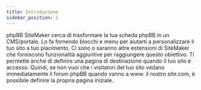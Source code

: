 ```yaml
---
title: Introduzione
sidebar_position: 1
---
```


phpBB SiteMaker cerca di trasformare la tua scheda phpBB in un CMS/portale. Lo fa fornendo blocchi e menu per aiutarti a personalizzare il tuo sito a tuo piacimento. Ci sono o saranno altre estensioni di SiteMaker che forniscono funzionalità aggiuntive per raggiungere questo obiettivo. Ti permette anche di definire una pagina di destinazione quando il tuo sito è accesso. Quindi, se non vuoi che i visitatori del tuo sito vedano immediatamente il forum phpBB quando vanno a www. il nostro site.com, è possibile definire la propria pagina iniziale.
